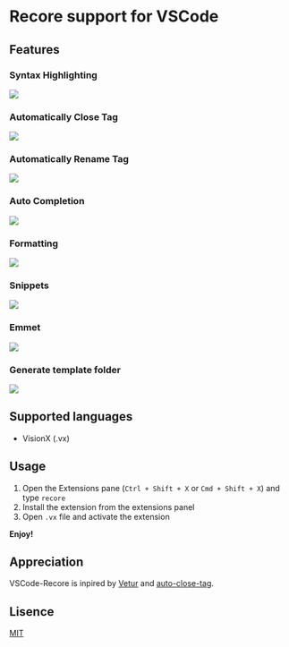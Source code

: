 # Recore support for VSCode

## Features

### Syntax Highlighting

![](https://img.alicdn.com/tfs/TB1XKU_EVOWBuNjy0FiXXXFxVXa-1396-746.png)

### Automatically Close Tag

![](https://img.alicdn.com/tfs/TB1yWZfo3HqK1RjSZFgXXa7JXXa-591-247.gif)

### Automatically Rename Tag

![](https://img.alicdn.com/tfs/TB1HTUBo4jaK1RjSZKzXXXVwXXa-591-244.gif)

### Auto Completion

![](https://img.alicdn.com/tfs/TB15i3boZbpK1RjSZFyXXX_qFXa-469-183.gif)

### Formatting

![](https://img.alicdn.com/tfs/TB1RTwBo4naK1RjSZFtXXbC2VXa-793-395.gif)

### Snippets

![](https://img.alicdn.com/tfs/TB1mQgao3TqK1RjSZPhXXXfOFXa-438-173.gif)

### Emmet

![](https://img.alicdn.com/tfs/TB18tEeoYvpK1RjSZPiXXbmwXXa-469-154.gif)

### Generate template folder

![](https://img.alicdn.com/tfs/TB1Z_v9o6DpK1RjSZFrXXa78VXa-969-470.gif)

## Supported languages

* VisionX (.vx)

## Usage

1. Open the Extensions pane (`Ctrl + Shift + X` or `Cmd + Shift + X`) and type `recore`
2. Install the extension from the extensions panel
3. Open `.vx` file and activate the extension

**Enjoy!**

## Appreciation

VSCode-Recore is inpired by [Vetur](https://github.com/vuejs/vetur) and [auto-close-tag](https://github.com/formulahendry/vscode-auto-close-tag).

## Lisence

[MIT](https://opensource.org/licenses/MIT)